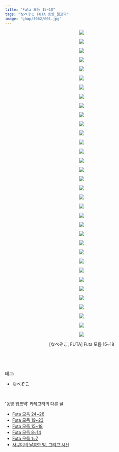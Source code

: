 ```yaml
---
title: "Futa 모듬 15~18"
tags: "なべぞこ FUTA 동방_웹코믹"
image: "ghap/3962/001.jpg"
---
```

<div class="article">
<p style="text-align: center; clear: none; float: none;"><img src="{{ site.nasurl }}/ghap/3962/001.jpg"/></p>
<p style="text-align: center; clear: none; float: none;"><img src="{{ site.nasurl }}/ghap/3962/002.jpg"/></p>
<p style="text-align: center; clear: none; float: none;"><img src="{{ site.nasurl }}/ghap/3962/003.jpg"/></p>
<p style="text-align: center; clear: none; float: none;"><img src="{{ site.nasurl }}/ghap/3962/004.jpg"/></p>
<p style="text-align: center; clear: none; float: none;"><img src="{{ site.nasurl }}/ghap/3962/005.jpg"/></p>
<p style="text-align: center; clear: none; float: none;"><img src="{{ site.nasurl }}/ghap/3962/006.jpg"/></p>
<p style="text-align: center; clear: none; float: none;"><img src="{{ site.nasurl }}/ghap/3962/007.jpg"/></p>
<p style="text-align: center; clear: none; float: none;"><img src="{{ site.nasurl }}/ghap/3962/008.jpg"/></p>
<p style="text-align: center; clear: none; float: none;"><img src="{{ site.nasurl }}/ghap/3962/009.jpg"/></p>
<p style="text-align: center; clear: none; float: none;"><img src="{{ site.nasurl }}/ghap/3962/010.jpg"/></p>
<p style="text-align: center; clear: none; float: none;"><img src="{{ site.nasurl }}/ghap/3962/011.jpg"/></p>
<p style="text-align: center; clear: none; float: none;"><img src="{{ site.nasurl }}/ghap/3962/012.jpg"/></p>
<p style="text-align: center; clear: none; float: none;"><img src="{{ site.nasurl }}/ghap/3962/013.jpg"/></p>
<p style="text-align: center; clear: none; float: none;"><img src="{{ site.nasurl }}/ghap/3962/014.jpg"/></p>
<p style="text-align: center; clear: none; float: none;"><img src="{{ site.nasurl }}/ghap/3962/015.jpg"/></p>
<p style="text-align: center; clear: none; float: none;"><img src="{{ site.nasurl }}/ghap/3962/016.jpg"/></p>
<p style="text-align: center; clear: none; float: none;"><img src="{{ site.nasurl }}/ghap/3962/017.jpg"/></p>
<p style="text-align: center; clear: none; float: none;"><img src="{{ site.nasurl }}/ghap/3962/018.jpg"/></p>
<p style="text-align: center; clear: none; float: none;"><img src="{{ site.nasurl }}/ghap/3962/019.jpg"/></p>
<p style="text-align: center; clear: none; float: none;"><img src="{{ site.nasurl }}/ghap/3962/020.jpg"/></p>
<p style="text-align: center; clear: none; float: none;"><img src="{{ site.nasurl }}/ghap/3962/021.jpg"/></p>
<p style="text-align: center; clear: none; float: none;"><img src="{{ site.nasurl }}/ghap/3962/022.jpg"/></p>
<p style="text-align: center; clear: none; float: none;"><img src="{{ site.nasurl }}/ghap/3962/023.jpg"/></p>
<p style="text-align: center; clear: none; float: none;"><img src="{{ site.nasurl }}/ghap/3962/024.jpg"/></p>
<p style="text-align: center; clear: none; float: none;"><img src="{{ site.nasurl }}/ghap/3962/025.jpg"/></p>
<p style="text-align: center; clear: none; float: none;"><img src="{{ site.nasurl }}/ghap/3962/026.jpg"/></p>
<p style="text-align: center; clear: none; float: none;"><img src="{{ site.nasurl }}/ghap/3962/027.jpg"/></p>
<p style="text-align: center; clear: none; float: none;"><img src="{{ site.nasurl }}/ghap/3962/028.jpg"/></p>
<p style="text-align: center; clear: none; float: none;"><img src="{{ site.nasurl }}/ghap/3962/029.jpg"/></p>
<p style="text-align: center; clear: none; float: none;"><img src="{{ site.nasurl }}/ghap/3962/030.jpg"/></p>
<p style="text-align: center; clear: none; float: none;"><img src="{{ site.nasurl }}/ghap/3962/031.jpg"/></p>
<p style="text-align: center; clear: none; float: none;"><img src="{{ site.nasurl }}/ghap/3962/032.jpg"/></p>
<p style="text-align: center; clear: none; float: none;"><img src="{{ site.nasurl }}/ghap/3962/033.jpg"/></p>
<p style="text-align: center; clear: none; float: none;"><img src="{{ site.nasurl }}/ghap/3962/034.jpg"/></p>
<p style="text-align: center; clear: none; float: none;">[なべぞこ, FUTA] Futa 모듬 15~18</p>
<p><br/></p>
</div><br/>
<div class="tagTrail">
<p>태그: </p>
<ul>
<li>なべぞこ</li>
</ul>
</div><br/>
<div class="another">
<p>'동방 웹코믹' 카테고리의 다른 글</p>
<ul>
<li><a href="/2017-11-25-ghap_3964">Futa 모듬 24~26</a></li>
<li><a href="/2017-11-25-ghap_3963">Futa 모듬 19~23</a></li>
<li><a href="/2017-11-25-ghap_3962">Futa 모듬 15~18</a></li>
<li><a href="/2017-11-25-ghap_3961">Futa 모듬 8~14</a></li>
<li><a href="/2017-11-24-ghap_3960">Futa 모듬 1~7</a></li>
<li><a href="/2017-11-21-ghap_3957">사쿠야의 달콤한 밤, 그리고 시선</a></li>
</ul>
</div><br/>
<div class="cb_module cb_fluid">
<div class="cb_wrt cb_profile">
</div><!-- commentList close -->
</div><br/>
